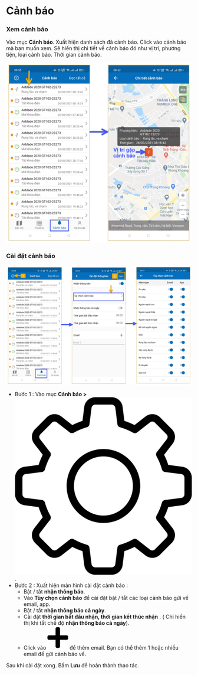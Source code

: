 # Cảnh báo

### Xem cảnh báo 
 Vào mục **Cảnh báo**. Xuất hiện danh sách đã cảnh báo. Click vào cảnh báo mà bạn muốn xem. Sẽ hiển thị chi tiết về cảnh báo đó như vị trí, phương tiện, loại cảnh báo. Thời gian cảnh báo.

<span style="display:block;text-align:center">![Interface Web](/docs/assets/images/web-interface/app-vcn/warning-2.jpg)

### Cài đặt cảnh báo 

<span style="display:block;text-align:center">![Interface Web](/docs/assets/images/web-interface/app-vcn/setting-warning-3.jpg)

- Bước 1 : Vào mục **Cảnh báo >**  <span class="icon-left ">![Ok](/docs/assets/images/web-interface/icon/SVG/settings.svg). 
- Bước 2 : Xuất hiện màn hình cài đặt cảnh báo :
    - Bật / tắt **nhận thông báo**.
    - Vào **Tùy chọn cảnh báo** để cài đặt bật / tắt các loại cảnh báo gửi về email, app. 
    - Bật / tắt **nhận thông báo cả ngày**.
    - Cài đặt **thời gian bắt đầu nhận, thời gian kết thúc nhận** . ( Chỉ hiển thị khi tắt chế độ **nhận thông báo cả ngày**).
    - Click vào <span class="icon-left svg-filter-info">![Ok](/docs/assets/images/web-interface/icon/SVG/plus.svg) để thêm email.
    Bạn có thể thêm 1 hoặc nhiều email để gửi cảnh báo về.

Sau khi cài đặt xong. Bấm **Lưu** để hoàn thành thao tác.





